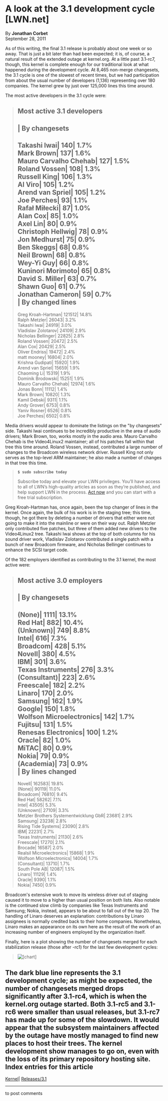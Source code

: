 # A look at the 3.1 development cycle [LWN.net]

By **Jonathan Corbet**  
September 28, 2011 

As of this writing, the final 3.1 release is probably about one week or so away. That is just a bit later than had been expected; it is, of course, a natural result of the extended outage at kernel.org. At a little past 3.1-rc7, though, this kernel is complete enough for our traditional look at what happened during the development cycle. At 8,465 non-merge changesets, the 3.1 cycle is one of the slowest of recent times, but we had participation from about the usual number of developers (1,136) representing over 180 companies. The kernel grew by just over 125,000 lines this time around. 

The most active developers in the 3.1 cycle were: 

> Most active 3.1 developers  
> ---  
> | By changesets  
> ---  
> Takashi Iwai| 140| 1.7%  
> Mark Brown| 137| 1.6%  
> Mauro Carvalho Chehab| 127| 1.5%  
> Roland Vossen| 108| 1.3%  
> Russell King| 106| 1.3%  
> Al Viro| 105| 1.2%  
> Arend van Spriel| 105| 1.2%  
> Joe Perches| 93| 1.1%  
> Rafał Miłecki| 87| 1.0%  
> Alan Cox| 85| 1.0%  
> Axel Lin| 80| 0.9%  
> Christoph Hellwig| 78| 0.9%  
> Jon Medhurst| 75| 0.9%  
> Ben Skeggs| 68| 0.8%  
> Neil Brown| 68| 0.8%  
> Wey-Yi Guy| 66| 0.8%  
> Kuninori Morimoto| 65| 0.8%  
> David S. Miller| 63| 0.7%  
> Shawn Guo| 61| 0.7%  
> Jonathan Cameron| 59| 0.7%  
> | By changed lines  
> ---  
> Greg Kroah-Hartman| 121512| 14.8%  
> Ralph Metzler| 26043| 3.2%  
> Takashi Iwai| 24919| 3.0%  
> Vladislav Zolotarov| 24109| 2.9%  
> Nicholas Bellinger| 22825| 2.8%  
> Roland Vossen| 20472| 2.5%  
> Alan Cox| 20429| 2.5%  
> Oliver Endriss| 19472| 2.4%  
> matt mooney| 16804| 2.0%  
> Krishna Gudipati| 15920| 1.9%  
> Arend van Spriel| 15659| 1.9%  
> Chaoming Li| 15319| 1.9%  
> Dominik Brodowski| 15251| 1.9%  
> Mauro Carvalho Chehab| 12974| 1.6%  
> Jonas Bonn| 11112| 1.4%  
> Mark Brown| 10820| 1.3%  
> Kamil Debski| 9311| 1.1%  
> Andy Grover| 6753| 0.8%  
> Yaniv Rosner| 6526| 0.8%  
> Joe Perches| 6502| 0.8%  
  
Media drivers would appear to dominate the listings on the "by changesets" side. Takashi Iwai continues to be incredibly productive in the area of audio drivers; Mark Brown, too, works mostly in the audio area. Mauro Carvalho Chehab is the Video4Linux2 maintainer; all of his patches fall within that tree this time around. Roland Vossen, instead, contributed a large number of changes to the Broadcom wireless network driver. Russell King not only serves as the top-level ARM maintainer; he also made a number of changes in that tree this time. 

> **`$ sudo subscribe today`**
> 
> Subscribe today and elevate your LWN privileges. You’ll have access to all of LWN’s high-quality articles as soon as they’re published, and help support LWN in the process. [Act now](https://lwn.net/Promo/nst-sudo/claim) and you can start with a free trial subscription. 

Greg Kroah-Hartman has, once again, been the top changer of lines in the kernel. Once again, the bulk of his work is in the staging tree; this time, though, he got there by deleting a number of drivers that either were not going to make it into the mainline or were on their way out. Ralph Metzler only contributed five patches, but three of them added new drivers to the Video4Linux2 tree. Takashi Iwai shows at the top of both columns for his sound driver work, Vladislav Zolotarov contributed a single patch with a bunch of new Broadcom firmware, and Nicholas Bellinger continues to enhance the SCSI target code. 

Of the 182 employers identified as contributing to the 3.1 kernel, the most active were: 

> Most active 3.0 employers  
> ---  
> | By changesets  
> ---  
> (None)| 1111| 13.1%  
> Red Hat| 882| 10.4%  
> (Unknown)| 749| 8.8%  
> Intel| 616| 7.3%  
> Broadcom| 428| 5.1%  
> Novell| 380| 4.5%  
> IBM| 301| 3.6%  
> Texas Instruments| 276| 3.3%  
> (Consultant)| 223| 2.6%  
> Freescale| 182| 2.2%  
> Linaro| 170| 2.0%  
> Samsung| 162| 1.9%  
> Google| 150| 1.8%  
> Wolfson Microelectronics| 142| 1.7%  
> Fujitsu| 131| 1.5%  
> Renesas Electronics| 100| 1.2%  
> Oracle| 82| 1.0%  
> MiTAC| 80| 0.9%  
> Nokia| 79| 0.9%  
> (Academia)| 73| 0.9%  
> | By lines changed  
> ---  
> Novell| 162583| 19.8%  
> (None)| 90119| 11.0%  
> Broadcom| 76810| 9.4%  
> Red Hat| 58262| 7.1%  
> Intel| 43505| 5.3%  
> (Unknown)| 27109| 3.3%  
> Metzler Brothers Systementwicklung GbR| 23681| 2.9%  
> Samsung| 23238| 2.8%  
> Rising Tide Systems| 23090| 2.8%  
> IBM| 22231| 2.7%  
> Texas Instruments| 21130| 2.6%  
> Freescale| 17270| 2.1%  
> Brocade| 16587| 2.0%  
> Realsil Microelectronics| 15868| 1.9%  
> Wolfson Microelectronics| 14004| 1.7%  
> (Consultant)| 13710| 1.7%  
> South Pole AB| 12087| 1.5%  
> Linaro| 11129| 1.4%  
> Oracle| 9390| 1.1%  
> Nokia| 7450| 0.9%  
  
Broadcom's extensive work to move its wireless driver out of staging caused it to move to a higher than usual position on both lists. Also notable is the continued slow climb by companies like Texas Instruments and Samsung; Nokia, instead, appears to be about to fall out of the top 20. The handling of Linaro deserves an explanation: contributions by Linaro assignees is normally credited back to their home companies. Nonetheless, Linaro makes an appearance on its own here as the result of the work of an increasing number of engineers employed by the organization itself. 

Finally, here is a plot showing the number of changesets merged for each stabilization release (those after -rc1) for the last few development cycles: 

> ![\[chart\]](https://static.lwn.net/images/2011/rc-csets.png)

The dark blue line represents the 3.1 development cycle; as might be expected, the number of changesets merged drops significantly after 3.1-rc4, which is when the kernel.org outage started. Both 3.1-rc5 and 3.1-rc6 were smaller than usual releases, but 3.1-rc7 has made up for some of the slowdown. It would appear that the subsystem maintainers affected by the outage have mostly managed to find new places to host their trees. The kernel development show manages to go on, even with the loss of its primary repository hosting site.  
Index entries for this article  
---  
[Kernel](/Kernel/Index)| [Releases/3.1](/Kernel/Index#Releases-3.1)  
  


* * *

to post comments 
